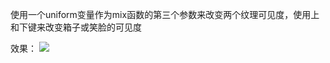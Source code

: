 使用一个uniform变量作为mix函数的第三个参数来改变两个纹理可见度，使用上和下键来改变箱子或笑脸的可见度



效果：
![](https://github.com/Kevincyc99/Images-Store/raw/main/LearnOpenGL/Results/16_Exercise3_4.gif)